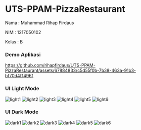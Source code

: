 # UTS-PPAM-PizzaRestaurant

Nama  : Muhammad Rihap Firdaus

NIM   : 1217050102

Kelas : B

### Demo Aplikasi


https://github.com/rihapfirdaus/UTS-PPAM-PizzaRestaurant/assets/67884833/c5d55f0b-7b38-463a-91b3-bf70d4f14961

### UI Light Mode
![light1](https://github.com/rihapfirdaus/UTS-PPAM-PizzaRestaurant/blob/master/documentation/light1.jpg?raw=true)
![light2](https://github.com/rihapfirdaus/UTS-PPAM-PizzaRestaurant/blob/master/documentation/light2.jpg?raw=true)
![light3](https://github.com/rihapfirdaus/UTS-PPAM-PizzaRestaurant/blob/master/documentation/light3.jpg?raw=true)
![light4](https://github.com/rihapfirdaus/UTS-PPAM-PizzaRestaurant/blob/master/documentation/light4.jpg?raw=true)
![light5](https://github.com/rihapfirdaus/UTS-PPAM-PizzaRestaurant/blob/master/documentation/light5.jpg?raw=true)
![light6](https://github.com/rihapfirdaus/UTS-PPAM-PizzaRestaurant/blob/master/documentation/light6.jpg?raw=true)

### UI Dark Mode
![dark1](https://github.com/rihapfirdaus/UTS-PPAM-PizzaRestaurant/blob/master/documentation/dark1.jpg?raw=true)
![dark2](https://github.com/rihapfirdaus/UTS-PPAM-PizzaRestaurant/blob/master/documentation/dark2.jpg?raw=true)
![dark3](https://github.com/rihapfirdaus/UTS-PPAM-PizzaRestaurant/blob/master/documentation/dark3.jpg?raw=true)
![dark4](https://github.com/rihapfirdaus/UTS-PPAM-PizzaRestaurant/blob/master/documentation/dark4.jpg?raw=true)
![dark5](https://github.com/rihapfirdaus/UTS-PPAM-PizzaRestaurant/blob/master/documentation/dark5.jpg?raw=true)
![dark6](https://github.com/rihapfirdaus/UTS-PPAM-PizzaRestaurant/blob/master/documentation/dark6.jpg?raw=true)
